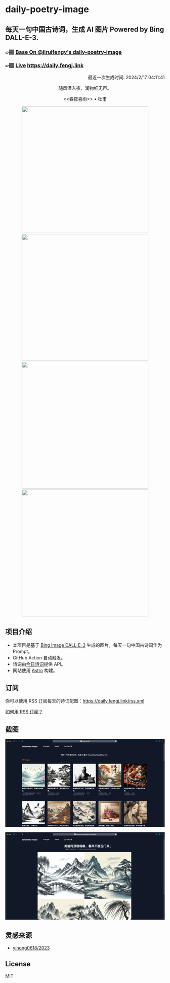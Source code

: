 
# daily-poetry-image

## 每天一句中国古诗词，生成 AI 图片 Powered by Bing DALL-E-3.

### 👉🏽 [Base On @liruifengv's daily-poetry-image](https://github.com/liruifengv/daily-poetry-image)

### 👉🏽 [Live](https://daily.fengj.link) https://daily.fengj.link

<p align="right">
  最近一次生成时间: 2024/2/17 04:11:41
</p>
<p align="center">
随风潜入夜，润物细无声。
</p>
<p align="center">
<<春夜喜雨>> • 杜甫
</p>
<p align="center">
<img src="https://tse4.mm.bing.net/th/id/OIG2.Atsrv.ktO3Lsfojvnfvi" height="400" width="400" />
<img src="https://tse1.mm.bing.net/th/id/OIG2.VvP.ttGWsqNLoBFyiJRH" height="400" width="400" />
<img src="https://tse4.mm.bing.net/th/id/OIG2.xrwM1imcUVftUbgMp183" height="400" width="400" />
<img src="https://tse2.mm.bing.net/th/id/OIG2.oof1feTrlML4ubH1HjWR" height="400" width="400" />
</p>

## 项目介绍

-   本项目是基于 [Bing Image DALL-E-3](https://www.bing.com/images/create) 生成的图片，每天一句中国古诗词作为 Prompt。
-   GitHub Action 自动触发。
-   诗词由[今日诗词](https://www.jinrishici.com/)提供 API。
-   网站使用 [Astro](https://astro.build) 构建。

## 订阅

你可以使用 RSS 订阅每天的诗词配图：https://daily.fengj.link/rss.xml

[如何用 RSS 订阅？](https://zhuanlan.zhihu.com/p/55026716)

## 截图

![图片列表](./screenshots/Snipaste_2023-12-28_21-00-26.png)

![图片详情](./screenshots/Snipaste_2023-12-28_21-00-53.png)

## 灵感来源

-   [yihong0618/2023](https://github.com/yihong0618/2023)

## License

MIT
